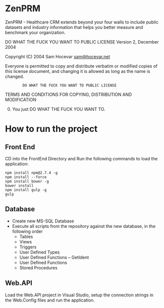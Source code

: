 # ZenPRM
ZenPRM - Healthcare CRM extends beyond your four walls to include public datasets and industry information that helps you better measure and benchmark your organization.


 DO WHAT THE FUCK YOU WANT TO PUBLIC LICENSE 
                    Version 2, December 2004 

 Copyright (C) 2004 Sam Hocevar <sam@hocevar.net> 

 Everyone is permitted to copy and distribute verbatim or modified 
 copies of this license document, and changing it is allowed as long 
 as the name is changed. 

            DO WHAT THE FUCK YOU WANT TO PUBLIC LICENSE 
   TERMS AND CONDITIONS FOR COPYING, DISTRIBUTION AND MODIFICATION 

  0. You just DO WHAT THE FUCK YOU WANT TO.


# How to run the project

## Front End
CD into the FrontEnd Directory and Run the following commands to load the application:

```
npm install npm@2.7.4 -g
npm install --force
npm install bower -g
bower install
npm install gulp -g
gulp
```

## Database

- Create new MS-SQL Database
- Execute all scripts from the repository against the new database, in the following order
  - Tables
  - Views
  - Triggers
  - User Defined Types
  - User Defined Functions – GetIdent
  - User Defined Functions
  - Stored Procedures

## Web.API

Load the Web.API project in Visual Studio, setup the connection strings in the Web.Config files and run the application.
